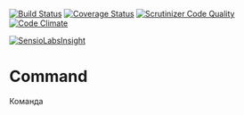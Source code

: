 [![Build Status](https://travis-ci.org/Jagepard/PhpDesignPatterns-Command.svg?branch=master)](https://travis-ci.org/Jagepard/PhpDesignPatterns-Command)
[![Coverage Status](https://coveralls.io/repos/github/Jagepard/PhpDesignPatterns-Command/badge.svg?branch=master)](https://coveralls.io/github/Jagepard/PhpDesignPatterns-Command?branch=master)
[![Scrutinizer Code Quality](https://scrutinizer-ci.com/g/Jagepard/PhpDesignPatterns-Command/badges/quality-score.png?b=master)](https://scrutinizer-ci.com/g/Jagepard/PhpDesignPatterns-Command/?branch=master)
[![Code Climate](https://codeclimate.com/github/Jagepard/PhpDesignPatterns-Command/badges/gpa.svg)](https://codeclimate.com/github/Jagepard/PhpDesignPatterns-Command)

[![SensioLabsInsight](https://insight.sensiolabs.com/projects/1815951b-a237-4eb3-ae03-89efb90f4bcb/big.png)](https://insight.sensiolabs.com/projects/1815951b-a237-4eb3-ae03-89efb90f4bcb)

# Command
Команда
